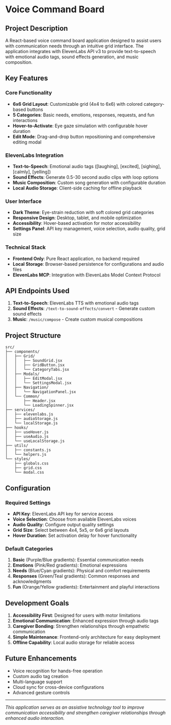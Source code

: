 # Voice Command Board

## Project Description

A React-based voice command board application designed to assist users with communication needs through an intuitive grid interface. The application integrates with ElevenLabs API v3 to provide text-to-speech with emotional audio tags, sound effects generation, and music composition.

## Key Features

### Core Functionality
- **6x6 Grid Layout**: Customizable grid (4x4 to 6x6) with colored category-based buttons
- **5 Categories**: Basic needs, emotions, responses, requests, and fun interactions
- **Hover-to-Activate**: Eye gaze simulation with configurable hover duration
- **Edit Mode**: Drag-and-drop button repositioning and comprehensive editing modal

### ElevenLabs Integration
- **Text-to-Speech**: Emotional audio tags ([laughing], [excited], [sighing], [calmly], [yelling])
- **Sound Effects**: Generate 0.5-30 second audio clips with loop options
- **Music Composition**: Custom song generation with configurable duration
- **Local Audio Storage**: Client-side caching for offline playback

### User Interface
- **Dark Theme**: Eye-strain reduction with soft colored grid categories
- **Responsive Design**: Desktop, tablet, and mobile optimization
- **Accessibility**: Hover-based activation for motor accessibility
- **Settings Panel**: API key management, voice selection, audio quality, grid size

### Technical Stack
- **Frontend Only**: Pure React application, no backend required
- **Local Storage**: Browser-based persistence for configurations and audio files
- **ElevenLabs MCP**: Integration with ElevenLabs Model Context Protocol

## API Endpoints Used

1. **Text-to-Speech**: ElevenLabs TTS with emotional audio tags
2. **Sound Effects**: `/text-to-sound-effects/convert` - Generate custom sound effects
3. **Music**: `/music/compose` - Create custom musical compositions

## Project Structure

```
src/
├── components/
│   ├── Grid/
│   │   ├── SoundGrid.jsx
│   │   ├── GridButton.jsx
│   │   └── CategoryTabs.jsx
│   ├── Modals/
│   │   ├── EditModal.jsx
│   │   └── SettingsModal.jsx
│   ├── Navigation/
│   │   └── NavigationPanel.jsx
│   └── Common/
│       ├── Header.jsx
│       └── LoadingSpinner.jsx
├── services/
│   ├── elevenlabs.js
│   ├── audioStorage.js
│   └── localStorage.js
├── hooks/
│   ├── useHover.js
│   ├── useAudio.js
│   └── useLocalStorage.js
├── utils/
│   ├── constants.js
│   └── helpers.js
└── styles/
    ├── globals.css
    ├── grid.css
    └── modal.css
```

## Configuration

### Required Settings
- **API Key**: ElevenLabs API key for service access
- **Voice Selection**: Choose from available ElevenLabs voices
- **Audio Quality**: Configure output quality settings
- **Grid Size**: Select between 4x4, 5x5, or 6x6 grid layouts
- **Hover Duration**: Set activation delay for hover functionality

### Default Categories
1. **Basic** (Purple/Blue gradients): Essential communication needs
2. **Emotions** (Pink/Red gradients): Emotional expressions
3. **Needs** (Blue/Cyan gradients): Physical and comfort requirements
4. **Responses** (Green/Teal gradients): Common responses and acknowledgments
5. **Fun** (Orange/Yellow gradients): Entertainment and playful interactions

## Development Goals

1. **Accessibility First**: Designed for users with motor limitations
2. **Emotional Communication**: Enhanced expression through audio tags
3. **Caregiver Bonding**: Strengthen relationships through empathetic communication
4. **Simple Maintenance**: Frontend-only architecture for easy deployment
5. **Offline Capability**: Local audio storage for reliable access

## Future Enhancements

- Voice recognition for hands-free operation
- Custom audio tag creation
- Multi-language support
- Cloud sync for cross-device configurations
- Advanced gesture controls

---

*This application serves as an assistive technology tool to improve communication accessibility and strengthen caregiver relationships through enhanced audio interaction.*